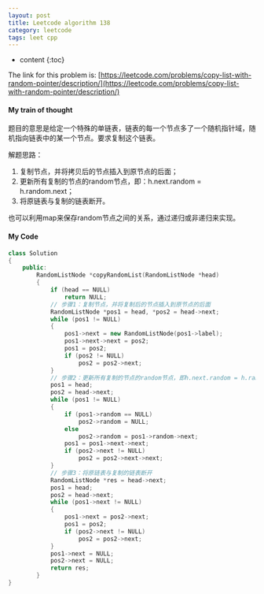 ```yaml
---
layout: post
title: Leetcode algorithm 138
category: leetcode
tags: leet cpp
---
```


* content
{:toc}


The link for this problem is: [https://leetcode.com/problems/copy-list-with-random-pointer/description/](https://leetcode.com/problems/copy-list-with-random-pointer/description/)





#### My train of thought

题目的意思是给定一个特殊的单链表，链表的每一个节点多了一个随机指针域，随机指向链表中的某一个节点。要求复制这个链表。

解题思路：

1. 复制节点，并将拷贝后的节点插入到原节点的后面；
2. 更新所有复制的节点的random节点，即：h.next.random = h.random.next；
3. 将原链表与复制的链表断开。

也可以利用map来保存random节点之间的关系，通过递归或非递归来实现。



#### My Code

```c++
class Solution
{
    public:
        RandomListNode *copyRandomList(RandomListNode *head)
        {
            if (head == NULL)
                return NULL;
            // 步骤1：复制节点，并将复制后的节点插入到原节点的后面 
            RandomListNode *pos1 = head, *pos2 = head->next; 
            while (pos1 != NULL)
            {
                pos1->next = new RandomListNode(pos1->label);
                pos1->next->next = pos2;
                pos1 = pos2;
                if (pos2 != NULL)
                    pos2 = pos2->next;
            }
            // 步骤2：更新所有复制的节点的random节点，即h.next.random = h.random.next 
            pos1 = head; 
            pos2 = head->next;
            while (pos1 != NULL)
            {
                if (pos1->random == NULL)
                    pos2->random = NULL;
                else
                    pos2->random = pos1->random->next;
                pos1 = pos1->next->next;
                if (pos2->next != NULL)
                    pos2 = pos2->next->next;
            } 
            // 步骤3：将原链表与复制的链表断开 
            RandomListNode *res = head->next;
            pos1 = head;
            pos2 = head->next;
            while (pos1->next != NULL)
            {
                pos1->next = pos2->next;
                pos1 = pos2;
                if (pos2->next != NULL)
                    pos2 = pos2->next;
            }
            pos1->next = NULL;
            pos2->next = NULL;
            return res;
        }
}   
```

